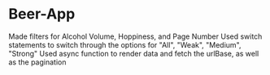 # Beer-App

Made filters for Alcohol Volume, Hoppiness, and Page Number
Used switch statements to switch through the options for "All", "Weak", "Medium", "Strong"
Used async function to render data and fetch the urlBase, as well as the pagination
